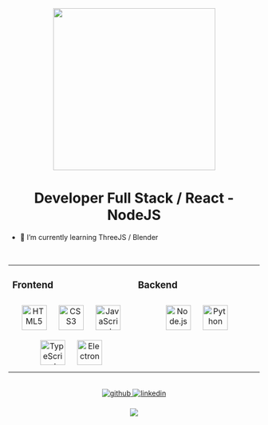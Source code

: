 <div align="center">
<!-- <img src="https://raw.githubusercontent.com/thomasync/thomasync/main/headergitdark.gif#gh-dark-mode-only" align="center" height="325" /> -->
<!-- <img src="https://raw.githubusercontent.com/thomasync/thomasync/main/headergitlight.gif#gh-light-mode-only" align="center" height="325" /> -->
 <img src="https://github.com/Islam-Turky/Islam-Turky/blob/6ac494286f428fc0c43f1471b91ee7824b577214/Untitled%20design.gif" align="center" height="325"/>
</div>  
  

# <div align="center">Developer Full Stack / React - NodeJS</div>  


- 🌱 I’m currently learning ThreeJS / Blender    

<br/>  

<table align="center"><tr><td valign="top" width="50%">



### Frontend  
<div align="center">  
<img style="margin: 10px" src="https://profilinator.rishav.dev/skills-assets/html5-original-wordmark.svg" alt="HTML5" height="50" />  
<img style="margin: 10px" src="https://profilinator.rishav.dev/skills-assets/css3-original-wordmark.svg" alt="CSS3" height="50" />  
<img style="margin: 10px" src="https://profilinator.rishav.dev/skills-assets/javascript-original.svg" alt="JavaScript" height="50" />  
<img style="margin: 10px" src="https://profilinator.rishav.dev/skills-assets/typescript-original.svg" alt="TypeScript" height="50" />  
<img style="margin: 10px" src="https://profilinator.rishav.dev/skills-assets/electron-original.svg" alt="Electron" height="50" />  
</div>

</td><td valign="top" width="50%">



### Backend  
<div align="center">  
<img style="margin: 10px" src="https://profilinator.rishav.dev/skills-assets/nodejs-original-wordmark.svg" alt="Node.js" height="50" />  
<img style="margin: 10px" src="https://profilinator.rishav.dev/skills-assets/python-original.svg" alt="Python" height="50" />  
</div>


</td></tr></table>  

<br/>  

<div align="center">
<a href="https://github.com/Islam-Turky" target="_blank">
<img src=https://img.shields.io/badge/github-%2324292e.svg?&style=for-the-badge&logo=github&logoColor=white alt=github style="margin-bottom: 5px;" />
</a>  
<a href="www.linkedin.com/in/islam-turky-553b86248" target="_blank">
<img src=https://img.shields.io/badge/linkedin-%231E77B5.svg?&style=for-the-badge&logo=linkedin&logoColor=white alt=linkedin style="margin-bottom: 5px;" />
</a>
</div>  
  

<br/>  

<div align="center">
<img src="https://komarev.com/ghpvc/?username=thomasync&&style=flat-square" align="center" />
</div>  
  

<br/>  
